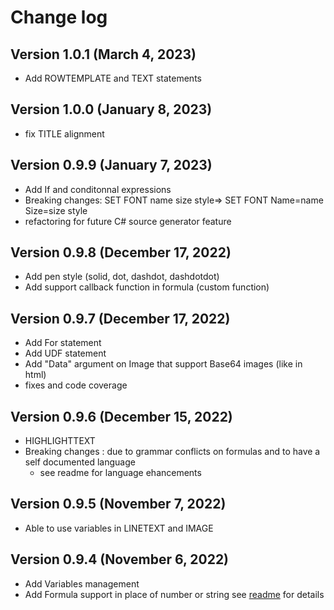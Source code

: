 
# Change log
## Version 1.0.1 (March 4, 2023)
* Add ROWTEMPLATE and TEXT statements

## Version 1.0.0 (January 8, 2023)
* fix TITLE alignment

## Version 0.9.9 (January 7, 2023)
* Add If and conditonnal expressions
* Breaking changes: SET FONT name size style=> SET FONT Name=name Size=size style
* refactoring for future C# source generator feature

## Version 0.9.8 (December 17, 2022)
* Add pen style (solid, dot, dashdot, dashdotdot)
* Add support callback function in formula (custom function)

## Version 0.9.7 (December 17, 2022)
* Add For statement
* Add UDF statement
* Add "Data" argument on Image that support Base64 images (like in html)
* fixes and code coverage

## Version 0.9.6 (December 15, 2022)
* HIGHLIGHTTEXT
* Breaking changes : due to grammar conflicts on formulas and to have a self documented language
	- see readme for language ehancements


## Version 0.9.5 (November 7, 2022)
* Able to use variables in LINETEXT and IMAGE

## Version 0.9.4 (November 6, 2022)

* Add Variables management
* Add Formula support in place of number or string see [readme](./README.md) for details




